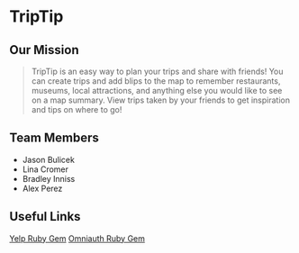 # TripTip

## Our Mission

>TripTip is an easy way to plan your trips and share with friends! You can create trips and add blips to the map to remember restaurants, museums, local attractions, and anything else you would like to see on a map summary. View trips taken by your friends to get inspiration and tips on where to go!

## Team Members

* Jason Bulicek
* Lina Cromer
* Bradley Inniss
* Alex Perez

## Useful Links
[Yelp Ruby Gem](https://github.com/Yelp/yelp-ruby)
[Omniauth Ruby Gem](https://github.com/omniauth/omniauth)
